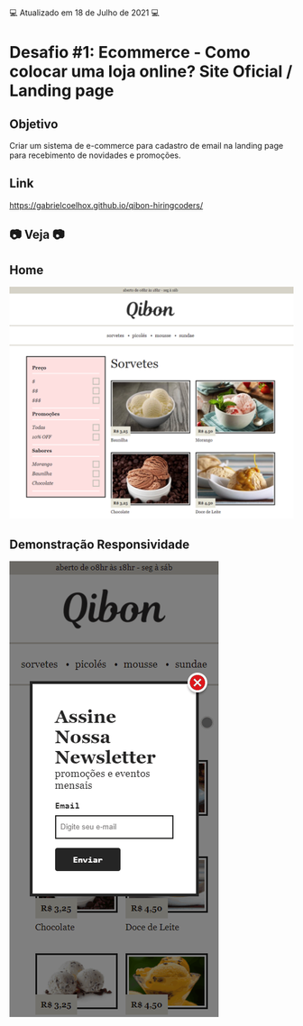 💻 Atualizado em 18 de Julho de 2021 💻

# Desafio #1: Ecommerce - Como colocar uma loja online? Site Oficial / Landing page

## Objetivo

Criar um sistema de e-commerce para cadastro de email na landing page para recebimento de novidades e promoções.

## Link

https://gabrielcoelhox.github.io/qibon-hiringcoders/

## 📷 Veja 📷

## Home

![IMG](github/img1.png)

## Demonstração Responsividade

![GIF](github/animacao.gif)
